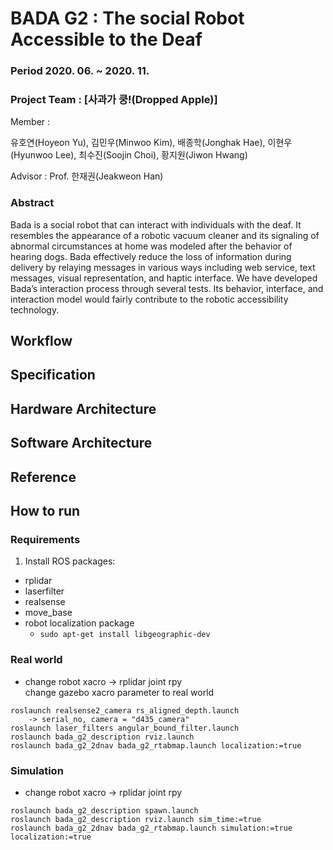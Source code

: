 # BADA G2 : The social Robot Accessible to the Deaf

### Period 2020. 06. ~ 2020. 11.

### Project Team : [사과가 쿵!(Dropped Apple)]

Member :

유호연(Hoyeon Yu), 김민우(Minwoo Kim), 배종학(Jonghak Hae), 이현우(Hyunwoo Lee), 최수진(Soojin Choi), 황지원(Jiwon Hwang)

Advisor : Prof. 한재권(Jeakweon Han)

### Abstract 

Bada is a social robot that can interact with individuals with the deaf. It resembles the appearance of a robotic vacuum cleaner and its signaling of abnormal circumstances at home was modeled after the behavior of hearing dogs. Bada effectively reduce the loss of information during delivery by relaying messages in various ways including web service, text messages, visual representation, and haptic interface. We have developed Bada’s interaction process through several tests. Its behavior, interface, and interaction model would fairly contribute to the robotic accessibility technology.

## Workflow
 
## Specification

## Hardware Architecture

## Software Architecture

## Reference

## How to run

### Requirements

1. Install ROS packages: 
- rplidar
- laserfilter
- realsense
- move_base
- robot localization package 
  - `sudo apt-get install libgeographic-dev`

### Real world
- change robot xacro -> rplidar joint rpy  
		change gazebo xacro parameter to real world 

```
roslaunch realsense2_camera rs_aligned_depth.launch 
	-> serial_no, camera = "d435_camera"
roslaunch laser_filters angular_bound_filter.launch 
roslaunch bada_g2_description rviz.launch 
roslaunch bada_g2_2dnav bada_g2_rtabmap.launch localization:=true
```

### Simulation
- change robot xacro -> rplidar joint rpy

```  
roslaunch bada_g2_description spawn.launch
roslaunch bada_g2_description rviz.launch sim_time:=true
roslaunch bada_g2_2dnav bada_g2_rtabmap.launch simulation:=true localization:=true
```

